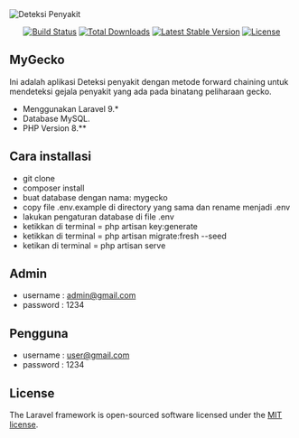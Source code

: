 
<img src="https://i.postimg.cc/G273BfVv/Whats-App-Image-2022-08-11-at-7-02-45-AM.jpg" alt="Deteksi Penyakit"/>
<p align="center">
<a href="https://travis-ci.org/laravel/framework"><img src="https://travis-ci.org/laravel/framework.svg" alt="Build Status"></a>
<a href="https://packagist.org/packages/laravel/framework"><img src="https://img.shields.io/packagist/dt/laravel/framework" alt="Total Downloads"></a>
<a href="https://packagist.org/packages/laravel/framework"><img src="https://img.shields.io/packagist/v/laravel/framework" alt="Latest Stable Version"></a>
<a href="https://packagist.org/packages/laravel/framework"><img src="https://img.shields.io/packagist/l/laravel/framework" alt="License"></a>
</p>

## MyGecko

Ini adalah aplikasi Deteksi penyakit dengan metode forward chaining untuk mendeteksi gejala penyakit yang ada pada binatang peliharaan gecko.

- Menggunakan Laravel 9.*
- Database MySQL.
- PHP Version 8.**

## Cara installasi
- git clone
- composer install
- buat database dengan nama: mygecko
- copy file .env.example di directory yang sama dan rename menjadi .env
- lakukan pengaturan database di file .env 
- ketikkan di terminal = php artisan key:generate
- ketikkan di terminal = php artisan migrate:fresh --seed
- ketikan di terminal = php artisan serve

## Admin
- username : admin@gmail.com
- password : 1234

## Pengguna
- username : user@gmail.com 
- password : 1234


## License

The Laravel framework is open-sourced software licensed under the [MIT license](https://opensource.org/licenses/MIT).
